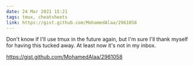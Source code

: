 ```yaml
---
date: 24 Mar 2021 15:21
tags: tmux, cheatsheets
link: https://gist.github.com/MohamedAlaa/2961058
---
```


Don't know if I'll use tmux in the future again, but I'm sure I'll thank myself for having this tucked away. At least now it's not in my inbox.

<https://gist.github.com/MohamedAlaa/2961058>
